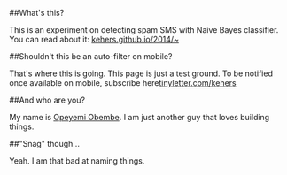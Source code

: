 ##What's this?

This is an experiment on detecting spam SMS with Naive Bayes classifier. You can read about it: <a href="#">kehers.github.io/2014/~</a>

##Shouldn't this be an auto-filter on mobile?

That's where this is going. This page is just a test ground. To be notified once available on mobile, subscribe here[tinyletter.com/kehers](https://tinyletter.com/kehers)

##And who are you?

My name is [Opeyemi Obembe](https://kehers.github.io/). I am just another guy that loves building things.

##"Snag" though...

Yeah. I am that bad at naming things.